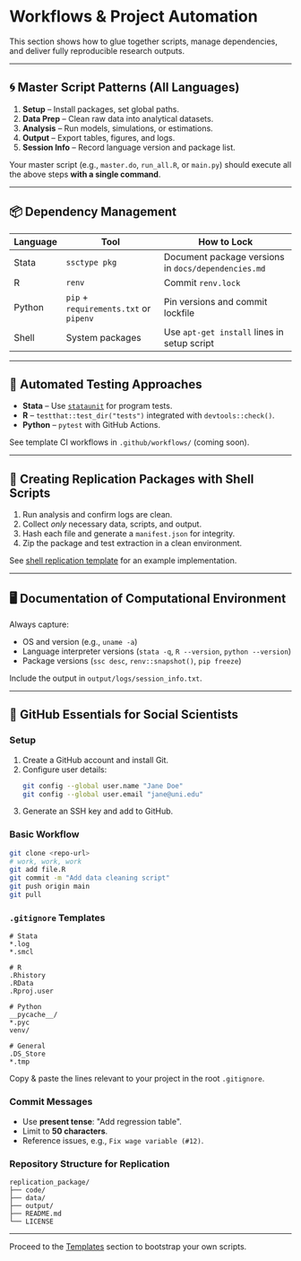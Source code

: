 # Workflows & Project Automation

This section shows how to glue together scripts, manage dependencies, and deliver fully reproducible research outputs.

---

## 🌀 Master Script Patterns (All Languages)

1. **Setup** – Install packages, set global paths.
2. **Data Prep** – Clean raw data into analytical datasets.
3. **Analysis** – Run models, simulations, or estimations.
4. **Output** – Export tables, figures, and logs.
5. **Session Info** – Record language version and package list.

Your master script (e.g., `master.do`, `run_all.R`, or `main.py`) should execute all the above steps **with a single command**.

---

## 📦 Dependency Management

| Language | Tool | How to Lock |
|----------|------|-------------|
| Stata | `ssctype pkg` | Document package versions in `docs/dependencies.md` |
| R | `renv` | Commit `renv.lock` |
| Python | `pip` + `requirements.txt` or `pipenv` | Pin versions and commit lockfile |
| Shell | System packages | Use `apt-get install` lines in setup script |

---

## 🔁 Automated Testing Approaches

- **Stata** – Use [`stataunit`](https://github.com/limoood/stataunit) for program tests.
- **R** – `testthat::test_dir("tests")` integrated with `devtools::check()`.
- **Python** – `pytest` with GitHub Actions.

See template CI workflows in `.github/workflows/` (coming soon).

---

## 💾 Creating Replication Packages with Shell Scripts

1. Run analysis and confirm logs are clean.
2. Collect *only* necessary data, scripts, and output.
3. Hash each file and generate a `manifest.json` for integrity.
4. Zip the package and test extraction in a clean environment.

See [shell replication template](../templates/shell_replication_template.md) for an example implementation.

---

## 🖥️ Documentation of Computational Environment

Always capture:

- OS and version (e.g., `uname -a`)
- Language interpreter versions (`stata -q`, `R --version`, `python --version`)
- Package versions (`ssc desc`, `renv::snapshot()`, `pip freeze`)

Include the output in `output/logs/session_info.txt`.

---

## 🐙 GitHub Essentials for Social Scientists

### Setup

1. Create a GitHub account and install Git.
2. Configure user details:
   ```bash
   git config --global user.name "Jane Doe"
   git config --global user.email "jane@uni.edu"
   ```
3. Generate an SSH key and add to GitHub.

### Basic Workflow

```bash
git clone <repo-url>
# work, work, work
git add file.R
git commit -m "Add data cleaning script"
git push origin main
git pull
```

### `.gitignore` Templates

```gitignore
# Stata
*.log
*.smcl

# R
.Rhistory
.RData
.Rproj.user

# Python
__pycache__/
*.pyc
venv/

# General
.DS_Store
*.tmp
```

Copy & paste the lines relevant to your project in the root `.gitignore`.

### Commit Messages

- Use **present tense**: "Add regression table".
- Limit to **50 characters**.
- Reference issues, e.g., `Fix wage variable (#12)`.

### Repository Structure for Replication

```
replication_package/
├── code/
├── data/
├── output/
├── README.md
└── LICENSE
```

---

Proceed to the [Templates](../templates/README.md) section to bootstrap your own scripts.